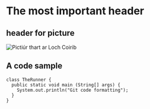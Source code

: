 # The most important header 
## header for picture
![Pictiúr thart ar Loch Coirib](https://i.pinimg.com/originals/89/e2/8a/89e28adbbadcbd96947266d8f9d10797.jpg)

## A code sample
```
class TheRunner {
  public static void main (String[] args) {
    System.out.println("Git code formatting");
  }
}
```
